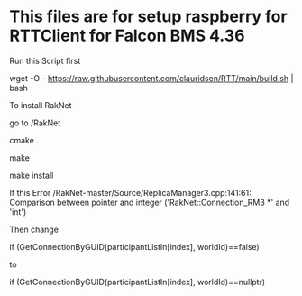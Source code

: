 # This files are for setup raspberry for RTTClient for Falcon BMS 4.36

Run this Script first

wget -O - https://raw.githubusercontent.com/clauridsen/RTT/main/build.sh | bash

To install RakNet

go to /RakNet

cmake .

make

make install


If this Error
/RakNet-master/Source/ReplicaManager3.cpp:141:61: Comparison between pointer and integer ('RakNet::Connection_RM3 *' and 'int')

Then change

if (GetConnectionByGUID(participantListIn[index], worldId)==false)

to

if (GetConnectionByGUID(participantListIn[index], worldId)==nullptr)
